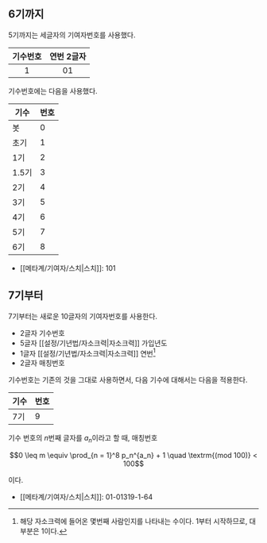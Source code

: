 ## 6기까지
5기까지는 세글자의 기여자번호를 사용했다.

| 기수번호 | 연번 2글자 |
| :--: | :----: |
|  1   |   01   |

기수번호에는 다음을 사용했다.

| 기수   | 번호  |
| ---- | --- |
| 봇    | 0   |
| 초기   | 1   |
| 1기   | 2   |
| 1.5기 | 3   |
| 2기   | 4   |
| 3기   | 5   |
| 4기   | 6   |
| 5기   | 7   |
| 6기   | 8   |


- [[메타계/기여자/스치|스치]]: 101

## 7기부터
7기부터는 새로운 10글자의 기여자번호를 사용한다.

- 2글자 기수번호
- 5글자 [[설정/기년법/자소크력|자소크력]] 가입년도
- 1글자 [[설정/기년법/자소크력|자소크력]] 연번[^1]
- 2글자 매칭번호

기수번호는 기존의 것을 그대로 사용하면서, 다음 기수에 대해서는 다음을 적용한다.


| 기수  | 번호  |
| --- | --- |
| 7기  | 9   |


기수 번호의 $n$번째 글자를 $a_n$이라고 할 때, 매칭번호

$$0 \leq m \equiv \prod_{n = 1}^8 p_n^{a_n} + 1 \quad \textrm{(mod 100)} < 100$$

이다.

- [[메타계/기여자/스치|스치]]: 01-01319-1-64

[^1]: 해당 자소크력에 들어온 몇번째 사람인지를 나타내는 수이다. 1부터 시작하므로, 대부분은 1이다.
